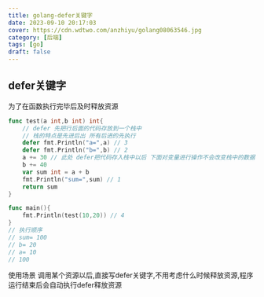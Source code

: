 ```yaml
---
title: golang-defer关键字
date: 2023-09-10 20:17:03
cover: https://cdn.wdtwo.com/anzhiyu/golang08063546.jpg
category: [后端]
tags: [go]
draft: false
---
```


## defer关键字
为了在函数执行完毕后及时释放资源
```go
func test(a int,b int) int{
	// defer 先把行后面的代码存放到一个栈中 
	// 栈的特点是先进后出 所有后进的先执行
	defer fmt.Println("a=",a) // 3
	defer fmt.Println("b=",b) // 2
    a += 30 // 此处 defer把代码存入栈中以后 下面对变量进行操作不会改变栈中的数据
	b += 40
	var sum int = a + b
	fmt.Println("sum=",sum) // 1
	return sum
}

func main(){
	fmt.Println(test(10,20)) // 4
}
// 执行顺序
// sum= 100
// b= 20
// a= 10
// 100
```
使用场景
调用某个资源以后,直接写defer关键字,不用考虑什么时候释放资源,程序运行结束后会自动执行defer释放资源


